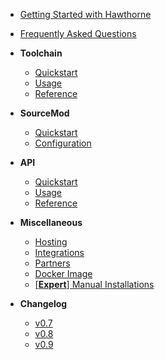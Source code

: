 * [Getting Started with Hawthorne][1]
* [Frequently Asked Questions][19]
* **Toolchain**
	* [Quickstart][2]
	* [Usage][3]
	* [Reference][4]

* **SourceMod**
	* [Quickstart][5]
	* [Configuration][6]

* **API**
	* [Quickstart][7]
	* [Usage][8]
	* [Reference][9]

* **Miscellaneous**
	* [Hosting][12]
	* [Integrations][13]
	* [Partners][14]
	* [Docker Image][15]
	* [[**Expert**] Manual Installations][16]

*  **Changelog**
	* [v0.7][17]
	* [v0.8][18]
	* [v0.9][20]

[1]:	getting-started.md
[2]:	toolchain/Quickstart.md
[3]:	toolchain/Usage.md
[4]:	toolchain/Reference.md
[5]:	sourcemod/Quickstart.md
[6]:	sourcemod/Configuration.md
[7]:	api/Quickstart.md
[8]:	api/Usage.md
[9]:	https://api.hawthornepanel.org
[10]:	mainframe/Quickstart.md
[11]:	mainframe/Explanation.md
[12]:	services/Hosting.md
[13]:	services/External%20Integrations.md
[14]:	services/Partners.md
[15]:	/services/Docker%20Image.md
[16]:	services/Manual%20Installation.md
[17]:	changelog/v07.md
[18]:	changelog/v08.md
[19]:	faq.md
[20]:	changelog/v09.md
